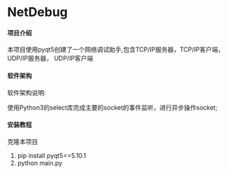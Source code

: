 # NetDebug

#### 项目介绍


本项目使用pyqt5创建了一个网络调试助手,包含TCP/IP服务器，TCP/IP客户端，UDP/IP服务器， UDP/IP客户端

#### 软件架构

软件架构说明:

使用Python3的select库完成主要的socket的事件监听，进行异步操作socket;

#### 安装教程

克隆本项目

1. pip install pyqt5==5.10.1
2. python main.py